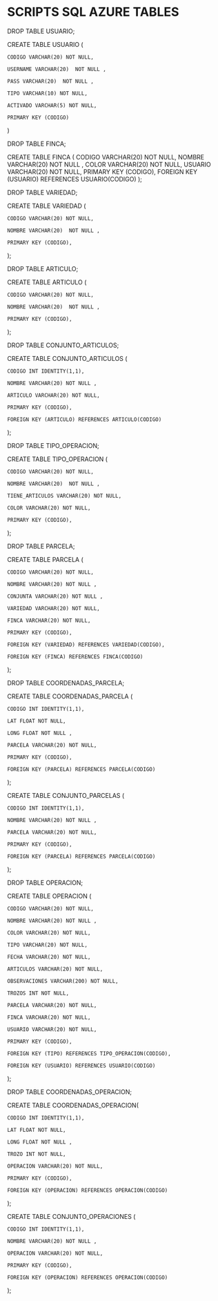 # SCRIPTS SQL AZURE TABLES

DROP TABLE USUARIO;

CREATE TABLE USUARIO (

    CODIGO VARCHAR(20) NOT NULL,
    
    USERNAME VARCHAR(20)  NOT NULL , 
    
    PASS VARCHAR(20)  NOT NULL ,
    
    TIPO VARCHAR(10) NOT NULL,
    
    ACTIVADO VARCHAR(5) NOT NULL,
    
    PRIMARY KEY (CODIGO)
    
)

DROP TABLE FINCA;

CREATE TABLE FINCA (
    CODIGO VARCHAR(20) NOT NULL,
    NOMBRE VARCHAR(20)  NOT NULL , 
    COLOR VARCHAR(20) NOT NULL,
    USUARIO VARCHAR(20) NOT NULL,
    PRIMARY KEY (CODIGO),
    FOREIGN KEY (USUARIO) REFERENCES USUARIO(CODIGO)
);

DROP TABLE VARIEDAD;

CREATE TABLE VARIEDAD (

    CODIGO VARCHAR(20) NOT NULL,
    
    NOMBRE VARCHAR(20)  NOT NULL , 
    
    PRIMARY KEY (CODIGO),
    
);

DROP TABLE ARTICULO;

CREATE TABLE ARTICULO (

    CODIGO VARCHAR(20) NOT NULL,
    
    NOMBRE VARCHAR(20)  NOT NULL ,
    
    PRIMARY KEY (CODIGO),
    
);


DROP TABLE CONJUNTO_ARTICULOS;

CREATE TABLE CONJUNTO_ARTICULOS (

    CODIGO INT IDENTITY(1,1),
    
    NOMBRE VARCHAR(20) NOT NULL ,
    
    ARTICULO VARCHAR(20) NOT NULL,
    
    PRIMARY KEY (CODIGO),
    
    FOREIGN KEY (ARTICULO) REFERENCES ARTICULO(CODIGO)
    
);

DROP TABLE TIPO_OPERACION;

CREATE TABLE TIPO_OPERACION (

    CODIGO VARCHAR(20) NOT NULL,
    
    NOMBRE VARCHAR(20)  NOT NULL , 
    
    TIENE_ARTICULOS VARCHAR(20) NOT NULL,
    
    COLOR VARCHAR(20) NOT NULL,
    
    PRIMARY KEY (CODIGO),
    
);

DROP TABLE PARCELA;

CREATE TABLE PARCELA (

    CODIGO VARCHAR(20) NOT NULL,
    
    NOMBRE VARCHAR(20) NOT NULL , 
    
    CONJUNTA VARCHAR(20) NOT NULL ,
    
    VARIEDAD VARCHAR(20) NOT NULL,
    
    FINCA VARCHAR(20) NOT NULL,
    
    PRIMARY KEY (CODIGO),
    
    FOREIGN KEY (VARIEDAD) REFERENCES VARIEDAD(CODIGO),
    
    FOREIGN KEY (FINCA) REFERENCES FINCA(CODIGO)
    
);

DROP TABLE COORDENADAS_PARCELA;

CREATE TABLE COORDENADAS_PARCELA (

    CODIGO INT IDENTITY(1,1),
    
    LAT FLOAT NOT NULL,
    
    LONG FLOAT NOT NULL ,
    
    PARCELA VARCHAR(20) NOT NULL,
    
    PRIMARY KEY (CODIGO),
    
    FOREIGN KEY (PARCELA) REFERENCES PARCELA(CODIGO)
    
);

CREATE TABLE CONJUNTO_PARCELAS (

    CODIGO INT IDENTITY(1,1),
    
    NOMBRE VARCHAR(20) NOT NULL ,
    
    PARCELA VARCHAR(20) NOT NULL,
    
    PRIMARY KEY (CODIGO),
    
    FOREIGN KEY (PARCELA) REFERENCES PARCELA(CODIGO)
    
);


DROP TABLE OPERACION;

CREATE TABLE OPERACION (

    CODIGO VARCHAR(20) NOT NULL,
    
    NOMBRE VARCHAR(20) NOT NULL , 
    
    COLOR VARCHAR(20) NOT NULL,
    
    TIPO VARCHAR(20) NOT NULL,
    
    FECHA VARCHAR(20) NOT NULL,
    
    ARTICULOS VARCHAR(20) NOT NULL,
    
    OBSERVACIONES VARCHAR(200) NOT NULL,
    
    TROZOS INT NOT NULL,
    
    PARCELA VARCHAR(20) NOT NULL,
    
    FINCA VARCHAR(20) NOT NULL,
    
    USUARIO VARCHAR(20) NOT NULL,
    
    PRIMARY KEY (CODIGO),
    
    FOREIGN KEY (TIPO) REFERENCES TIPO_OPERACION(CODIGO),
    
    FOREIGN KEY (USUARIO) REFERENCES USUARIO(CODIGO)
    
);


DROP TABLE COORDENADAS_OPERACION;

CREATE TABLE COORDENADAS_OPERACION(

    CODIGO INT IDENTITY(1,1),
    
    LAT FLOAT NOT NULL,
    
    LONG FLOAT NOT NULL ,
    
    TROZO INT NOT NULL,
    
    OPERACION VARCHAR(20) NOT NULL,
    
    PRIMARY KEY (CODIGO),
    
    FOREIGN KEY (OPERACION) REFERENCES OPERACION(CODIGO)
    
);

CREATE TABLE CONJUNTO_OPERACIONES (

    CODIGO INT IDENTITY(1,1),
    
    NOMBRE VARCHAR(20) NOT NULL ,
    
    OPERACION VARCHAR(20) NOT NULL,
    
    PRIMARY KEY (CODIGO),
    
    FOREIGN KEY (OPERACION) REFERENCES OPERACION(CODIGO)
    
);


